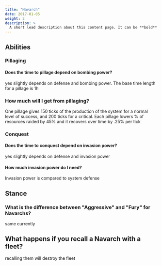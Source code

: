 ```yaml
---
title: "Navarch"
date: 2017-01-05
weight: 2
description: >
  A short lead description about this content page. It can be **bold** or _italic_ and can be split over multiple paragraphs.
---
```

## Abilities
### Pillaging
#### Does the time to pillage depend on bombing power?
yes slightly depends on defense and bombing power. The base time length for a pillage is 1h
### How much will I get from pillaging?
One pillage gives 150 ticks of the production of the system for a normal level of success, and 200 ticks for a critical. Each pillage lowers % of resources raided by 45% and it recovers over time by .25% per tick 

### Conquest
#### Does the time to conquest depend on invasion power?
yes slightly depends on defense and invasion power

#### How much invasion power do I need?
Invasion power is compared to system defense

## Stance
### What is the difference between "Aggressive" and "Fury" for Navarchs?
same currently

## What happens if you recall a Navarch with a fleet?
recalling them will destroy the fleet

